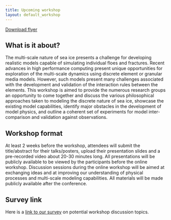 ```yaml
---
title: Upcoming workshop
layout: default_workshop
---
```


<p><a href="https://github.com/SPIce-Team/spice-team.github.io/raw/master/files/Workshop_Flyer.pdf">Download flyer</a></p>

## What is it about? 
The multi-scale nature of sea ice presents a challenge for developing realistic  models  capable  of  simulating  individual  floes  and  fractures.  Recent  advances in  high  performance  computing  present  unique  opportunities  for  exploration  of  the multi-scale dynamics using discrete element or granular media models. However, such models  present  many  challenges  associated  with  the  development  and  validation  of the  interaction  rules  between  the  elements.  This  workshop  is  aimed  to  provide  the numerous  research  groups  an  opportunity  to  come  together  and  discuss  the  various philosophical  approaches  taken  to  modeling  the  discrete  nature  of  sea  ice,  showcase the  existing  model  capabilities,  identify  major  obstacles  in  the  development  of  model physics,  and  outline  a  coherent  set  of  experiments  for  model  inter-comparison  and validation against observations.

## Workshop  format 
At  least  2 weeks  before  the  workshop,  attendees  will  submit  the title/abstract for their talks/posters, upload their presentation slides and a pre-recorded video  about  20-30  minutes  long.  All  presentations  will  be  publicly  available  to  be viewed by the participants before the online workshop. Discussion sessions during the online workshop will be aimed at exchanging ideas and at improving our understanding of physical processes and multi-scale modeling capabilities. All materials will be made publicly available after the conference.

## Survey link
Here is a <a href="https://qfreeaccountssjc1.az1.qualtrics.com/jfe/form/SV_5uLNi6Vbl5kIHum">link to our survey</a> on potential workshop discussion topics.
